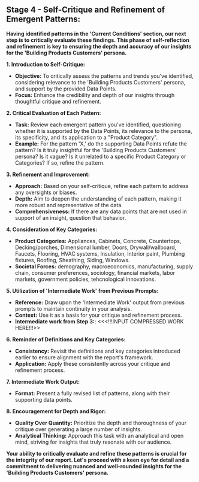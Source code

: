 ## **Stage 4 - Self-Critique and Refinement of Emergent Patterns:**

**Having identified patterns in the 'Current Conditions' section, our next step is to critically evaluate these findings. This phase of self-reflection and refinement is key to ensuring the depth and accuracy of our insights for the 'Building Products Customers' persona.**

**1. Introduction to Self-Critique:**
   - **Objective:** To critically assess the patterns and trends you've identified, considering relevance to the 'Building Products Customers' persona, and support by the provided Data Points.
   - **Focus:** Enhance the credibility and depth of our insights through thoughtful critique and refinement.

**2. Critical Evaluation of Each Pattern:**
   - **Task:** Review each emergent pattern you've identified, questioning whether it is supported by the Data Points, its relevance to the persona, its specificity, and its application to a "Product Category".
   - **Example:** For the pattern 'X,' do the supporting Data Points refute the pattern? Is it truly insightful for the 'Building Products Customers' persona? Is it vague?  Is it unrelated to a specific Product Category or Categories? If so, refine the pattern.

**3. Refinement and Improvement:**
   - **Approach:** Based on your self-critique, refine each pattern to address any oversights or biases.
   - **Depth:** Aim to deepen the understanding of each pattern, making it more robust and representative of the data.
   - **Comprehensiveness:** If there are any data points that are not used in support of an insight, question that behavior.

**4. Consideration of Key Categories:**
   - **Product Categories:** Appliances, Cabinets, Concrete, Countertops, Decking/porches, Dimensional lumber, Doors, Drywall/wallboard, Faucets, Flooring, HVAC systems, Insulation, Interior paint, Plumbing fixtures, Roofing, Sheathing, Siding, Windows.
   - **Societal Forces:** demography, macroeconomics, manufacturing, supply chain, consumer preferences, sociology, financial markets, labor markets, government policies, tehcnological innovations.

**5. Utilization of 'Intermediate Work' from Previous Prompts:**
   - **Reference:** Draw upon the 'Intermediate Work' output from previous prompts to maintain continuity in your analysis.
   - **Context:** Use it as a basis for your critique and refinement process.
   - **Intermediate work from Step 3:**: <<<!!!INPUT COMPRESSED WORK HERE!!!>>

**6. Reminder of Definitions and Key Categories:**
   - **Consistency:** Revisit the definitions and key categories introduced earlier to ensure alignment with the report's framework.
   - **Application:** Apply these consistently across your critique and refinement process.


**7. Intermediate Work Output:**
   - **Format:** Present a fully revised list of patterns, along with their supporting data points.

**8. Encouragement for Depth and Rigor:**
   - **Quality Over Quantity:** Prioritize the depth and thoroughness of your critique over generating a large number of insights.
   - **Analytical Thinking:** Approach this task with an analytical and open mind, striving for insights that truly resonate with our audience.

**Your ability to critically evaluate and refine these patterns is crucial for the integrity of our report. Let's proceed with a keen eye for detail and a commitment to delivering nuanced and well-rounded insights for the 'Building Products Customers' persona.**